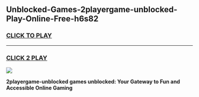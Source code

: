 
## Unblocked-Games-2playergame-unblocked-Play-Online-Free-h6s82
<h3>
<a href="https://premium76.site?title=2playergame-unblocked&ref=26A">CLICK TO PLAY</a></h3>
<hr>

<h3>
<a href="https://premium76.site?title=2playergame-unblocked&ref=26A">CLICK 2 PLAY</a>
  
</h3>

<a href="https://premium76.site?title=2playergame-unblocked&ref=26A"><img src="https://clearcache.store/games.png"></a>


**2playergame-unblocked games unblocked: Your Gateway to Fun and Accessible Online Gaming**
